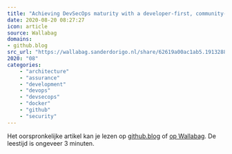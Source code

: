 ```yaml
---
title: "Achieving DevSecOps maturity with a developer-first, community-driven approach"
date: 2020-08-20 08:27:27
icon: article
source: Wallabag
domains:
- github.blog
src_url: "https://wallabag.sanderdorigo.nl/share/62619a00ac1ab5.19132885"
2020: "08"
categories:
    - "architecture"
    - "assurance"
    - "development"
    - "devops"
    - "devsecops"
    - "docker"
    - "github"
    - "security"
---
```

Het oorspronkelijke artikel kan je lezen op [github.blog](https://github.blog/2020-08-06-achieving-devsecops-maturity-with-a-developer-first-community-driven-approach/) of [op Wallabag](https://wallabag.sanderdorigo.nl/share/62619a00ac1ab5.19132885). De leestijd is ongeveer 3 minuten.